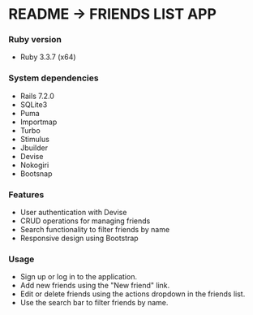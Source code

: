 # README -> FRIENDS LIST APP

### Ruby version
- Ruby 3.3.7 (x64)

### System dependencies
- Rails 7.2.0
- SQLite3
- Puma
- Importmap
- Turbo
- Stimulus
- Jbuilder
- Devise
- Nokogiri
- Bootsnap

### Features
- User authentication with Devise
- CRUD operations for managing friends
- Search functionality to filter friends by name
- Responsive design using Bootstrap

### Usage
- Sign up or log in to the application.
- Add new friends using the "New friend" link.
- Edit or delete friends using the actions dropdown in the friends list.
- Use the search bar to filter friends by name.

